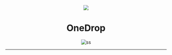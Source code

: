  <p align="center">
    <img src="https://img.icons8.com/emoji/100/000000/drop-of-blood-emoji.png"> 
</p>
<h1 align="center">OneDrop</h1>
<p align="center">
    <img src="https://img.shields.io/badge/ggggggg-gg-green" alt="ss"> 
</p>
<hr>
